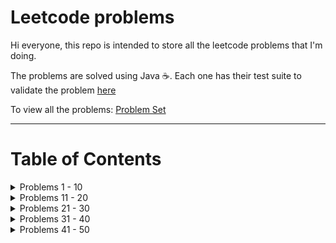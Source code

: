 # Leetcode problems

Hi everyone, this repo is intended to store all the leetcode problems that I'm doing. 

The problems are solved using Java ☕. Each one has their test suite to validate the problem [here](src/test/java/com/example/demo/)

To view all the problems: [Problem Set](https://leetcode.com/problemset/)

--- 

# Table of Contents

<details>
  <summary>Problems 1 - 10</summary>
  
  1. [Two Sum](src/main/java/com/example/demo/twosum)
  2. [Add Two Numbers](src/main/java/com/example/demo/addtwonumbers)
  3. [Longest Substring](src/main/java/com/example/demo/longestsubstring)
  4. [Median of Two Sorted Arrays](src/main/java/com/example/demo/mediantwosortedarrays)
  5. [Longest Palindromic Substring](src/main/java/com/example/demo/longestpalindromicsubstring)
  6. [Zigzag Conversion](src/main/java/com/example/demo/zigzagconversion)
  7. [Reverse Integer](src/main/java/com/example/demo/reverseinteger)
  8. [String to Integer (atoi)](src/main/java/com/example/demo/stringtointeger)
  9. [Palindrome Number](src/main/java/com/example/demo/palindromenumber)
  10. [Regular Expression Matching](src/main/java/com/example/demo/regularexpressionmatching)
</details>


<details>
  <summary>Problems 11 - 20</summary>
  
  11. [Container With Most Water](src/main/java/com/example/demo/containerwithmostwater)
  12. [Integer to Roman](src/main/java/com/example/demo/integertoroman)
  13. [Roman to Integer](src/main/java/com/example/demo/romantointeger)
  14. [Longest Common Prefix](src/main/java/com/example/demo/longestcommonprefix)
  15. [3Sum](src/main/java/com/example/demo/threesum)
  16. [3Sum Closest](src/main/java/com/example/demo/threesumclosest)
  17. [Letter Combinations of a Phone Number](src/main/java/com/example/demo/phonenumberletters)
  18. [4Sum](src/main/java/com/example/demo/foursum)
  19. [Remove Nth Node From End of List](src/main/java/com/example/demo/removennode)
  20. [Valid Parentheses](src/main/java/com/example/demo/validparentheses)
</details>

<details>
  <summary>Problems 21 - 30</summary>
  
  21. [Merge Two Sorted Lists](src/main/java/com/example/demo/mergetwosortedlist)
  22. [Generate Parentheses](src/main/java/com/example/demo/generateparentheses)
  23. [Merge k Sorted Lists](src/main/java/com/example/demo/mergeksortedlist)
  24. [Swap Nodes in Pairs](src/main/java/com/example/demo/swapnodesinpairs)
  25. [Reverse Nodes in k-Group](src/main/java/com/example/demo/reversenodeskgroup)
  26. [Remove Duplicates from Sorted Array](src/main/java/com/example/demo/removeduplicatessortedarray)
  27. [Remove Element](src/main/java/com/example/demo/removeelement)
  28. [Find the Index of the First Occurrence in a String](src/main/java/com/example/demo/indexfirstoccurrence)
  29. [Divide Two Integers](src/main/java/com/example/demo/dividetwointegers)
  30. [Substring with Concatenation of All Words](src/main/java/com/example/demo/substringwithconcatenation)
</details>

<details>
  <summary>Problems 31 - 40</summary>
  
  31. [Next Permutation](src/main/java/com/example/demo/nextpermutation)
  32. [Longest Valid Parentheses](src/main/java/com/example/demo/longestvalidparentheses)
  33. [Search in Rotated Sorted Array](src/main/java/com/example/demo/searchrotatedsortedarray)
  34. [Find First and Last Position of Element in Sorted Array](src/main/java/com/example/demo/firstlastpositionsortedarray)
  35. [Search Insert Position](src/main/java/com/example/demo/searchinsertposition)
  36. [Valid Sudoku](src/main/java/com/example/demo/validsudoku)
  37. [Sudoku Solver](src/main/java/com/example/demo/sudokusolver)
  38. [Count and Say](src/main/java/com/example/demo/countandsay)
  39. [Combination Sum](src/main/java/com/example/demo/combinationsum)
  40. [Combination Sum II](src/main/java/com/example/demo/combinationsumtwo)
</details>

<details>
  <summary>Problems 41 - 50</summary>
  
  41. [First Missing Positive](src/main/java/com/example/demo/firstmissingpositive)
  42. [Trapping Rain Water](src/main/java/com/example/demo/trappingrainwater)
  43. [Multiply Strings](src/main/java/com/example/demo/multiplystrings)
  44. [Wildcard Matching](src/main/java/com/example/demo/wildcardmatching)
  45. [Jump Game II](src/main/java/com/example/demo/jumpgametwo)
  46. [Permutations](src/main/java/com/example/demo/permutations)
</details>
